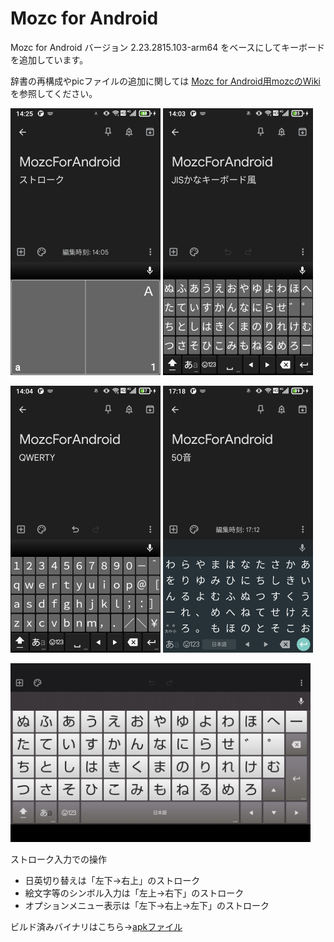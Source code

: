 # Mozc for Android
Mozc for Android バージョン 2.23.2815.103-arm64 をベースにしてキーボードを追加しています。

辞書の再構成やpicファイルの追加に関しては
[Mozc for Android用mozcのWiki](https://github.com/kachaya/mozc/wiki)
を参照してください。

<p>
<img src="Screenshot_STROKE.png" width="240px" />
<img src="Screenshot_JISKANA.png" width="240px" />
</p>
<p>
<img src="Screenshot_QWERTY.png" width="240px" />
<img src="Screenshot_50ON.png" width="240px" />
</p>
<img src="Screenshot_TABLET.png" width="480px" />

ストローク入力での操作
* 日英切り替えは「左下→右上」のストローク
* 絵文字等のシンボル入力は「左上→右下」のストローク
* オプションメニュー表示は「左下→右上→左下」のストローク

ビルド済みバイナリはこちら→[apkファイル](./MozcForAndroid.apk)
